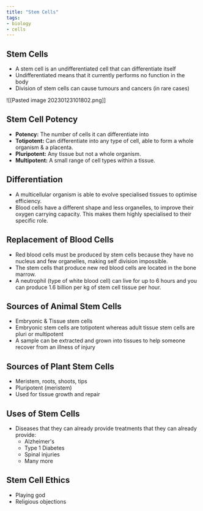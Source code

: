 ```yaml
---
title: "Stem Cells"
tags:
- biology
- cells
---
```


## Stem Cells

- A stem cell is an undifferentiated cell that can differentiate itself
- Undifferentiated means that it currently performs no function in the body
- Division of stem cells can cause tumours and cancers (in rare cases)

![[Pasted image 20230123101802.png]]

## Stem Cell Potency

- **Potency:** The number of cells it can differentiate into
- **Totipotent:** Can differentiate into any type of cell, able to form a whole organism & a placenta.
- **Pluripotent:** Any tissue but not a whole organism.
- **Multipotent:** A small range of cell types within a tissue.

## Differentiation

- A multicellular organism is able to evolve specialised tissues to optimise efficiency.
- Blood cells have a different shape and less organelles, to improve their oxygen carrying capacity. This makes them highly specialised to their specific role.

## Replacement of Blood Cells

- Red blood cells must be produced by stem cells because they have no nucleus and few organelles, making self division impossible.
- The stem cells that produce new red blood cells are located in the bone marrow.
- A neutrophil (type of white blood cell) can live for up to 6 hours and you can produce 1.6 billion per kg of stem cell tissue per hour.

## Sources of Animal Stem Cells

- Embryonic & Tissue stem cells
- Embryonic stem cells are totipotent whereas adult tissue stem cells are pluri or multipotent
- A sample can be extracted and grown into tissues to help someone recover from an illness of injury

## Sources of Plant Stem Cells

- Meristem, roots, shoots, tips
- Pluripotent (meristem)
- Used for tissue growth and repair

## Uses of Stem Cells

- Diseases that they can already provide treatments that they can already provide:
	- Alzheimer's
	- Type 1 Diabetes
	- Spinal injuries
	- Many more

## Stem Cell Ethics

- Playing god
- Religious objections


‎‎